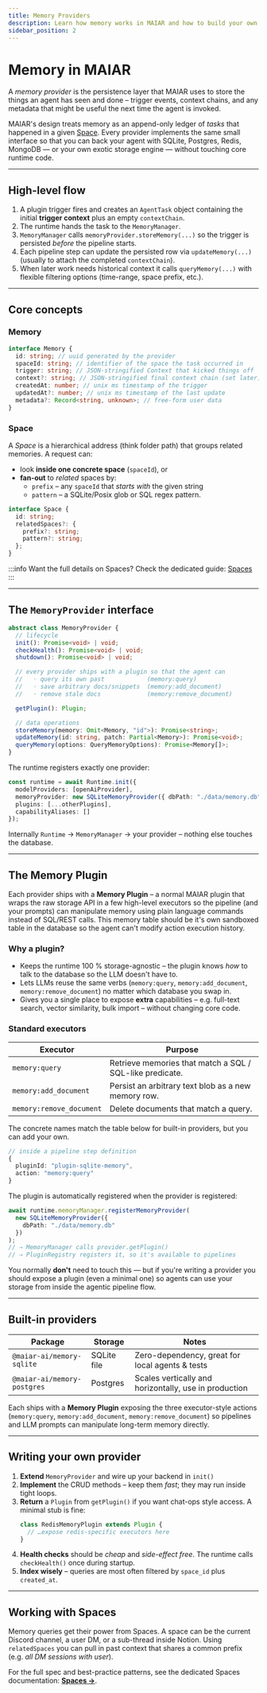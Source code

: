 ```yaml
---
title: Memory Providers
description: Learn how memory works in MAIAR and how to build your own provider
sidebar_position: 2
---
```


# Memory in MAIAR

A _memory provider_ is the persistence layer that MAIAR uses to store the things an agent has seen and done – trigger events, context chains, and any metadata that might be useful the next time the agent is invoked.

MAIAR's design treats memory as an append-only ledger of _tasks_ that happened in a given [Space](../04-core-utilities/spaces.md). Every provider implements the same small interface so that you can back your agent with SQLite, Postgres, Redis, MongoDB — or your own exotic storage engine — without touching core runtime code.

---

## High-level flow

1. A plugin trigger fires and creates an `AgentTask` object containing the initial **trigger context** plus an empty `contextChain`.
2. The runtime hands the task to the `MemoryManager`.
3. `MemoryManager` calls `memoryProvider.storeMemory(...)` so the trigger is persisted _before_ the pipeline starts.
4. Each pipeline step can update the persisted row via `updateMemory(...)` (usually to attach the completed `contextChain`).
5. When later work needs historical context it calls `queryMemory(...)` with flexible filtering options (time-range, space prefix, etc.).

---

## Core concepts

### Memory

```ts
interface Memory {
  id: string; // uuid generated by the provider
  spaceId: string; // identifier of the space the task occurred in
  trigger: string; // JSON-stringified Context that kicked things off
  context?: string; // JSON-stringified final context chain (set later)
  createdAt: number; // unix ms timestamp of the trigger
  updatedAt?: number; // unix ms timestamp of the last update
  metadata?: Record<string, unknown>; // free-form user data
}
```

### Space

A _Space_ is a hierarchical address (think folder path) that groups related memories. A request can:

- look **inside one concrete space** (`spaceId`), or
- **fan-out** to _related_ spaces by:
  - `prefix` – any `spaceId` that _starts with_ the given string
  - `pattern` – a SQLite/Posix glob or SQL regex pattern.

```ts
interface Space {
  id: string;
  relatedSpaces?: {
    prefix?: string;
    pattern?: string;
  };
}
```

:::info
Want the full details on Spaces? Check the dedicated guide: [Spaces](../04-core-utilities/spaces.md)
:::

---

## The `MemoryProvider` interface

```ts
abstract class MemoryProvider {
  // lifecycle
  init(): Promise<void> | void;
  checkHealth(): Promise<void> | void;
  shutdown(): Promise<void> | void;

  // every provider ships with a plugin so that the agent can
  //   ◦ query its own past            (memory:query)
  //   ◦ save arbitrary docs/snippets  (memory:add_document)
  //   ◦ remove stale docs             (memory:remove_document)

  getPlugin(): Plugin;

  // data operations
  storeMemory(memory: Omit<Memory, "id">): Promise<string>;
  updateMemory(id: string, patch: Partial<Memory>): Promise<void>;
  queryMemory(options: QueryMemoryOptions): Promise<Memory[]>;
}
```

The runtime registers exactly one provider:

```ts
const runtime = await Runtime.init({
  modelProviders: [openAiProvider],
  memoryProvider: new SQLiteMemoryProvider({ dbPath: "./data/memory.db" }),
  plugins: [...otherPlugins],
  capabilityAliases: []
});
```

Internally `Runtime` → `MemoryManager` → your provider – nothing else touches the database.

---

## The Memory Plugin

Each provider ships with a **Memory Plugin** – a normal MAIAR plugin that wraps the raw storage API in a few high-level executors so the pipeline (and your prompts) can manipulate memory using plain language commands instead of SQL/REST calls. This memory table should be it's own sandboxed table in the database so the agent can't modify action execution history.

### Why a plugin?

- Keeps the runtime 100 % storage-agnostic – the plugin knows _how_ to talk to the database so the LLM doesn't have to.
- Lets LLMs reuse the same verbs (`memory:query`, `memory:add_document`, `memory:remove_document`) no matter which database you swap in.
- Gives you a single place to expose **extra** capabilities – e.g. full-text search, vector similarity, bulk import – without changing core code.

### Standard executors

| Executor                 | Purpose                                                  |
| ------------------------ | -------------------------------------------------------- |
| `memory:query`           | Retrieve memories that match a SQL / SQL-like predicate. |
| `memory:add_document`    | Persist an arbitrary text blob as a new memory row.      |
| `memory:remove_document` | Delete documents that match a query.                     |

The concrete names match the table below for built-in providers, but you can add your own.

```ts
// inside a pipeline step definition
{
  pluginId: "plugin-sqlite-memory",
  action: "memory:query"
}
```

The plugin is automatically registered when the provider is registered:

```ts
await runtime.memoryManager.registerMemoryProvider(
  new SQLiteMemoryProvider({
    dbPath: "./data/memory.db"
  })
);
// ⇢ MemoryManager calls provider.getPlugin()
// ⇢ PluginRegistry registers it, so it's available to pipelines
```

You normally **don't** need to touch this — but if you're writing a provider you should expose a plugin (even a minimal one) so agents can use your storage from inside the agentic pipeline flow.

---

## Built-in providers

| Package                     | Storage     | Notes                                                 |
| --------------------------- | ----------- | ----------------------------------------------------- |
| `@maiar-ai/memory-sqlite`   | SQLite file | Zero-dependency, great for local agents & tests       |
| `@maiar-ai/memory-postgres` | Postgres    | Scales vertically and horizontally, use in production |

Each ships with a **Memory Plugin** exposing the three executor-style actions (`memory:query`, `memory:add_document`, `memory:remove_document`) so pipelines and LLM prompts can manipulate long-term memory directly.

---

## Writing your own provider

1. **Extend** `MemoryProvider` and wire up your backend in `init()`
2. **Implement** the CRUD methods – keep them _fast_; they may run inside tight loops.
3. **Return** a `Plugin` from `getPlugin()` if you want chat-ops style access. A minimal stub is fine:
   ```ts
   class RedisMemoryPlugin extends Plugin {
     // …expose redis-specific executors here
   }
   ```
4. **Health checks** should be _cheap_ and _side-effect free_. The runtime calls `checkHealth()` once during startup.
5. **Index wisely** – queries are most often filtered by `space_id` plus `created_at`.

---

## Working with Spaces

Memory queries get their power from Spaces. A space can be the current Discord channel, a user DM, or a sub-thread inside Notion. Using `relatedSpaces` you can pull in past context that shares a common prefix (e.g. _all DM sessions with user_).

For the full spec and best-practice patterns, see the dedicated Spaces documentation: **[Spaces →](../04-core-utilities/spaces.md)**.
